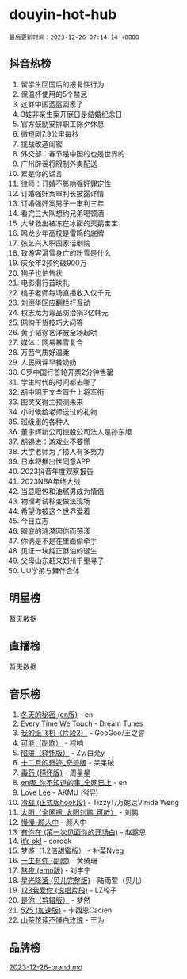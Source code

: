 # douyin-hot-hub

`最后更新时间：2023-12-26 07:14:14 +0800`

## 抖音热榜

1. 留学生回国后的报复性行为
1. 保温杯使用的5个禁忌
1. 这群中国蓝盔回家了
1. 3娃非亲生案开庭日是结婚纪念日
1. 官方鼓励安排职工除夕休息
1. 微短剧7.9公里每秒
1. 挑战改造闺蜜
1. 外交部：春节是中国的也是世界的
1. 广州辟谣将限制外卖配送
1. 累是你的谎言
1. 律师：订婚不影响强奸罪定性
1. 订婚强奸案审判长披露详情
1. 订婚强奸案男子一审判三年
1. 看完三大队想约兄弟喝顿酒
1. 大爷救出被冻在冰面的天鹅宝宝
1. 鸣龙少年高校是雷鸣的底牌
1. 张艺兴入职国家话剧院
1. 致游客滑雪身亡的粉雪是什么
1. 庆余年2预约破900万
1. 狗子也怕告状
1. 电影潜行首映礼
1. 桃子老师每场直播收入仅千元
1. 刘德华回应翻栏杆互动
1. 权志龙为毒品防治捐3亿韩元
1. 网购干货技巧大问答
1. 黄子韬徐艺洋被全场起哄
1. 媒体：网易暴雪复合
1. 万茜气质好温柔
1. 人民网评早餐奶奶
1. C罗中国行首轮开票2分钟售罄
1. 学生时代的时间都去哪了
1. 胡中明王文全晋升上将军衔
1. 图灵奖得主预测未来
1. 小时候给老师送过的礼物
1. 班级里的各种人
1. 董宇辉新公司控股公司法人是孙东旭
1. 胡锡进：游戏业不要慌
1. 大学老师为了捞人有多努力
1. 日本将推出性同意APP
1. 2023抖音年度观察报告
1. 2023NBA年终大战
1. 当显眼包和油腻男成为情侣
1. 物理考试秒变做法现场
1. 希望你被这个世界爱着
1. 今日立志
1. 眼底的涟漪因你而荡漾
1. 你俩是不是在里面偷牵手
1. 见证一块纯正酥油的诞生
1. 父母山东赶来郑州千里寻子
1. UU学弟与舞伴合体

## 明星榜

暂无数据

## 直播榜

暂无数据

## 音乐榜

1. [冬天的秘密 (en版)](https://sf3-cdn-tos.douyinstatic.com/obj/tos-cn-ve-2774/okIuMHDdzyf3FjGK4Lphe1vfHcQaPIHAg0Z4CR) - en
1. [Every Time We Touch](https://sf3-cdn-tos.douyinstatic.com/obj/tos-cn-ve-2774/ogN6lUKQeBBfEVhIOMikG1CcJjugxk1tztZyhP) - Dream Tunes
1. [我的纸飞机（片段2）](https://sf6-cdn-tos.douyinstatic.com/obj/tos-cn-ve-2774/oM2ZrKcg2CD5AeRB2gkeXOFB1IxAGJdZPazYHf) - GooGoo/王之睿
1. [可能（副歌）](https://sf3-cdn-tos.douyinstatic.com/obj/tos-cn-ve-2774/cde1731888894259b333569393c2fb51) - 程响
1. [陷阱（释怀版）](https://sf3-cdn-tos.douyinstatic.com/obj/tos-cn-ve-2774/oE8C21LeZrzKLDFfQYgMzx4GAIHageG5IzayY7) - Zy/白允y
1. [十二月的奇迹_奇迹版](https://sf6-cdn-tos.douyinstatic.com/obj/tos-cn-ve-2774/oMslvA9FBzGMGHnyUuoiiUjtIAXfMz6tzwByW8) - 呆呆破
1. [毒药 (释怀版)](https://sf6-cdn-tos.douyinstatic.com/obj/tos-cn-ve-2774/oYILMEAzspdZBIzy4frJNB8ZHPHWAhiwowd4Ad) - 周星星
1. [en版_你不知道的事_全网已上](https://sf3-cdn-tos.douyinstatic.com/obj/tos-cn-ve-2774/o4QbYLDezHUtFyDKdF9XfmPhIewaqEQAggj6Cb) - en
1. [Love Lee](https://sf6-cdn-tos.douyinstatic.com/obj/tos-cn-ve-2774/o05GbkJGbCBTdDnMtB0fwOYgkeZp23vrWQDQBS) - AKMU (악뮤)
1. [冷战 (正式版hook段)](https://sf6-cdn-tos.douyinstatic.com/obj/tos-cn-ve-2774/oMuEoiBasWApEMVDgNiI8VAByNmwo5J0pyf8Yx) - TizzyT/万妮达Vinida Weng
1. [太阳（全网搜_太阳刘鹏_可听）](https://sf6-cdn-tos.douyinstatic.com/obj/tos-cn-ve-2774/ogWbyIQnlBFImVbeDocRdCIYtBHlbJXgfZMvgz) - 刘鹏
1. [慢慢-颜人中](https://sf6-cdn-tos.douyinstatic.com/obj/tos-cn-ve-2774/ocjHNfBXdBxQNC8ZGAeoLMFTUgtBg8bkExunDC) - 颜人中
1. [有你在 (第一次见面你的开场白)](https://sf6-cdn-tos.douyinstatic.com/obj/tos-cn-ve-2774/oAthrQ3ClJBfI57uBoFEgNDYtNCZ0TSYQQfxQ0) - 赵露思
1. [it’s ok!](https://sf6-cdn-tos.douyinstatic.com/obj/tos-cn-ve-2774/0fc4d0ee28444bd0ab76e8b7c0003f52) - corook
1. [梦游（1.2倍甜蜜版）](https://sf3-cdn-tos.douyinstatic.com/obj/tos-cn-ve-2774/o4gyAUm8hwufoEABmwVIiQtHsFuGzAEEWtNMzo) - 补菜Nveg
1. [一生有你 (副歌)](https://sf3-cdn-tos.douyinstatic.com/obj/tos-cn-ve-2774/o8xzM8HLaQzgMiJ96FKAWCenIuzkFpfClDdmeW) - 黄绮珊
1. [熬夜 (emo版)](https://sf6-cdn-tos.douyinstatic.com/obj/tos-cn-ve-2774/ocQZvZErLThAfNQOtBZ178gQDfCDFBL9iB5lvY) - 刘宇宁
1. [星光降落 (贝儿完整版)](https://sf3-cdn-tos.douyinstatic.com/obj/tos-cn-ve-2774/okwB9hAwyAtsFFkFBzAX1hOOfQuIoMNs0W2Mwr) - 陆雨萱（贝儿）
1. [123我爱你 (说唱片段)](https://sf6-cdn-tos.douyinstatic.com/obj/tos-cn-ve-2774/oYCWFpY0hL9kda0dQKIGDYeKYfQmAse0DgpDjz) - LZ轮子
1. [是你（剪辑版）](https://sf6-cdn-tos.douyinstatic.com/obj/tos-cn-ve-2774/46019dae783c4c969944217fe1cfafc4) - 梦然
1. [525 (加速版)](https://sf6-cdn-tos.douyinstatic.com/obj/tos-cn-ve-2774/oIfKCtqfDyP8Vc9FpAPgWMyezT6LnDT1abRwGg) - 卡西恩Cacien
1. [山茶花读不懂白玫瑰](https://sf6-cdn-tos.douyinstatic.com/obj/tos-cn-ve-2774/osfn8B7DktrRHEPJgPCfDbw7QDQEkwC16BxZg9) - 王为

## 品牌榜

[2023-12-26-brand.md](2023-12-26-brand.md)
